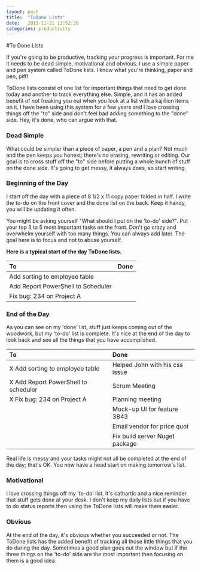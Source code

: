 ```yaml
---
layout: post
title:  "ToDone Lists"
date:   2013-11-21 13:52:38
categories: productivity
---
```



#To Done Lists

If you're going to be productive, tracking your progress is important. For me it needs to be dead simple, motivational and obvious. I use a simple paper and pen system called ToDone lists. I know what you're thinking, paper and pen, piff! 

ToDone lists consist of one list for important things that need to get done today and another to track everything else. Simple, and it has an added benefit of not freaking you out when you look at a list with a kajillion items on it. I have been using this system for a few years and I love crossing things off the "to" side and don't feel bad adding something to the "done" side. Hey, it's done, who can argue with that.

### Dead Simple

What could be simpler than a piece of paper, a pen and a plan? Not much and the pen keeps you honest; there's no erasing, rewriting or editing. Our goal is to cross stuff off the "to" side before putting a whole bunch of stuff on the done side. It's going to get messy, it always does, so start writing.

### Beginning of the Day

I start off the day with a piece of 8 1/2 x 11 copy paper folded in half. I write the to-do on the front cover and the done list on the back. Keep it handy, you will be updating it often.

You might be asking yourself "What should I put on the 'to-do' side?". Put your top 3 to 5 most important tasks on the front. Don't go crazy and overwhelm yourself with too many things. You can always add later. The goal here is to focus and not to abuse yourself.

__Here is a typical start of the day ToDone lists.__  

| To | Done |
|:- | :- |
| Add sorting to employee table       | |
| Add Report PowerShell to Scheduler  | |
| Fix bug: 234 on Project A           | |

### End of the Day

As you can see on my 'done' list, stuff just keeps coming out of the woodwork, but my 'to-do' list is complete. It's nice at the end of the day to look back and see all the things that you have accomplished. 

| To | Done |
| :- | :- |
| X Add sorting to employee table | Helped John with his css issue |
| X Add Report PowerShell to scheduler  | Scrum Meeting  |
| X Fix bug: 234 on Project A  | Planning meeting |
| | Mock-up UI for feature 3843 |
| | Email vendor for price quot |
| | Fix build server Nuget package |

Real life is messy and your tasks might not all be completed at the end of the day; that's OK. You now have a head start on making tomorrow's list.

### Motivational 

I love crossing things off my 'to-do' list. It's cathartic and a nice reminder that stuff gets done at your desk. I don't keep my daily lists but if you have to do status reports then using the ToDone lists will make them easier.

### Obvious

At the end of the day, it's obvious whether you succeeded or not. The ToDone lists has the added benefit of tracking all those little things that you do during the day. Sometimes a good plan goes out the window but if the three things on the 'to-do' side are the most important then focusing on them is a good idea.


